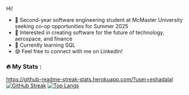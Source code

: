 Hi!

- 👋 Second-year software engineering student at McMaster University seeking co-op opportunities for Summer 2025
- 🚀 Interested in creating software for the future of technology, aerospace, and finance
- 🌱 Currently learning SQL
- 😄 Feel free to connect with me on LinkedIn!

### :fire: My Stats :
https://github-readme-streak-stats.herokuapp.com/?user=eshadalal
[![GitHub Streak](http://github-readme-streak-stats.herokuapp.com?user=eshadalal&theme=dark&background=000000)](https://git.io/streak-stats)
[![Top Langs](https://github-readme-stats.vercel.app/api/top-langs/?username=eshadalal)](https://github.com/anuraghazra/github-readme-stats)


